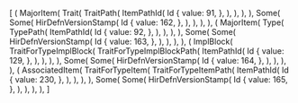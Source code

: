 [
    (
        MajorItem(
            Trait(
                TraitPath(
                    ItemPathId(
                        Id {
                            value: 91,
                        },
                    ),
                ),
            ),
        ),
        Some(
            Some(
                HirDefnVersionStamp(
                    Id {
                        value: 162,
                    },
                ),
            ),
        ),
    ),
    (
        MajorItem(
            Type(
                TypePath(
                    ItemPathId(
                        Id {
                            value: 92,
                        },
                    ),
                ),
            ),
        ),
        Some(
            Some(
                HirDefnVersionStamp(
                    Id {
                        value: 163,
                    },
                ),
            ),
        ),
    ),
    (
        ImplBlock(
            TraitForTypeImplBlock(
                TraitForTypeImplBlockPath(
                    ItemPathId(
                        Id {
                            value: 129,
                        },
                    ),
                ),
            ),
        ),
        Some(
            Some(
                HirDefnVersionStamp(
                    Id {
                        value: 164,
                    },
                ),
            ),
        ),
    ),
    (
        AssociatedItem(
            TraitForTypeItem(
                TraitForTypeItemPath(
                    ItemPathId(
                        Id {
                            value: 230,
                        },
                    ),
                ),
            ),
        ),
        Some(
            Some(
                HirDefnVersionStamp(
                    Id {
                        value: 165,
                    },
                ),
            ),
        ),
    ),
]
